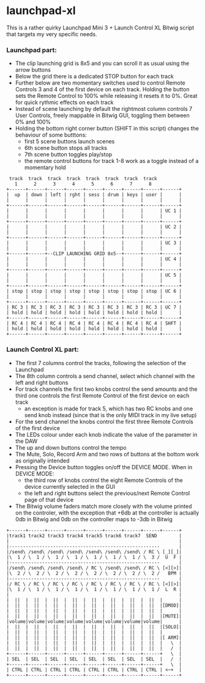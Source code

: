 # launchpad-xl

This is a rather quirky Launchpad Mini 3 + Launch Control XL Bitwig script that targets my very specific needs.

### Launchpad part:
- The clip launching grid is 8x5 and you can scroll it as usual using the arrow buttons
- Below the grid there is a dedicated STOP button for each track
- Further below are two momentary switches used to control Remote Controls 3 and 4 of the first device on each track. Holding the button sets the Remote Control to 100% while releasing it resets it to 0%. Great for quick rythmic effects on each track
- Instead of scene launching by default the rightmost column controls 7 User Controls, freely mappable in Bitwig GUI, toggling them between 0% and 100%
- Holding the bottom right corner button (SHIFT in this script) changes the behaviour of some butttons:
  + first 5 scene buttons launch scenes
  + 6th scene button stops all tracks
  + 7th scene button toggles play/stop
  + the remote control buttons for track 1-8 work as a toggle instead of a momentary hold

```
 track  track  track  track  track  track  track  track
   1      2      3      4      5      6      7      8
+------+------+------+------+------+------+------+------+------+
|  up  | down | left | rght | sess | drum | keys | user |      |
|      |      |      |      |      |      |      |      |      |
+------+------+------+------+------+------+------+------+------+
|      |      |      |      |      |      |      |      | UC 1 |
|      |      |      |      |      |      |      |      |      |
+------+------+------+------+------+------+------+------+------+
|      |      |      |      |      |      |      |      | UC 2 |
|      |      |      |      |      |      |      |      |      |
+------+------+------+------+------+------+------+------+------+
|      |      |      |      |      |      |      |      | UC 3 |
|      |      |      |      |      |      |      |      |      |
+------+------+--CLIP LAUNCHING GRID 8x5--+------+------+------+
|      |      |      |      |      |      |      |      | UC 4 |
|      |      |      |      |      |      |      |      |      |
+------+------+------+------+------+------+------+------+------+
|      |      |      |      |      |      |      |      | UC 5 |
|      |      |      |      |      |      |      |      |      |
+------+------+------+------+------+------+------+------+------+
| stop | stop | stop | stop | stop | stop | stop | stop | UC 6 |
|      |      |      |      |      |      |      |      |      |
+------+------+------+------+------+------+------+------+------+
| RC 3 | RC 3 | RC 3 | RC 3 | RC 3 | RC 3 | RC 3 | RC 3 | UC 7 |
| hold | hold | hold | hold | hold | hold | hold | hold |      |
+------+------+------+------+------+------+------+------+------+
| RC 4 | RC 4 | RC 4 | RC 4 | RC 4 | RC 4 | RC 4 | RC 4 | SHFT |
| hold | hold | hold | hold | hold | hold | hold | hold |      |
+------+------+------+------+------+------+------+------+------+
```

### Launch Control XL part:
- The first 7 columns control the tracks, following the selection of the Launchpad
- The 8th column controls a send channel, select which channel with the left and right buttons
- For track channels the first two knobs control the send amounts and the third one controls the first Remote Control of the first device on each track
  + an exception is made for track 5, which has two RC knobs and one send knob instead (since that is the only MIDI track in my live setup)
- For the send channel the knobs control the first three Remote Controls of the first device
- The LEDs colour under each knob indicate the value of the parameter in the DAW
- The up and down buttons control the tempo
- The Mute, Solo, Record Arm and two rows of buttons at the bottom work as originally intended
- Pressing the Device button toggles on/off the DEVICE MODE. When in DEVICE MODE:
  + the third row of knobs control the eight Remote Controls of the device currently selected in the GUI
  + the left and right buttons select the previous/next Remote Control page of that device
- The Bitwig volume faders match more closely with the volume printed on the controler, with the exception that +6db at the controller is actually 0db in Bitwig and 0db on the controller maps to -3db in Bitwig

```
+------+------+------+------+------+------+------+------+------+
|track1 track2 track3 track4 track5 track6 track7  SEND        |
|                                                              |
|-------------------------------------------------------       |
|/send\ /send\ /send\ /send\ /send\ /send\ /send\ / RC \ [_][_]|
|\  1 / \  1 / \  1 / \  1 / \  1 / \  1 / \  1 / \  3 /  U  F |
|-------------------------------------------------------       |
|/send\ /send\ /send\ /send\ / RC \ /send\ /send\ / RC \ [<][>]|
|\  2 / \  2 / \  2 / \  2 / \  2 / \  2 / \  2 / \  2 /   BPM |
|-------------------------------------------------------       |
|/ RC \ / RC \ / RC \ / RC \ / RC \ / RC \ / RC \ / RC \ [<][>]|
|\  1 / \  1 / \  1 / \  1 / \  1 / \  1 / \  1 / \  1 /  L  R |
|                                                              |
|  ||  |  ||  |  ||  |  ||  |  ||  |  ||  |  ||  |  ||  |      |
|  ||  |  ||  |  ||  |  ||  |  ||  |  ||  |  ||  |  ||  |[DMOD]|
|  ||  |  ||  |  ||  |  ||  |  ||  |  ||  |  ||  |  ||  |      |
|  ||  |  ||  |  ||  |  ||  |  ||  |  ||  |  ||  |  ||  |[MUTE]|
|volume|volume|volume|volume|volume|volume|volume|volume|      |
|  ||  |  ||  |  ||  |  ||  |  ||  |  ||  |  ||  |  ||  |[SOLO]|
|  ||  |  ||  |  ||  |  ||  |  ||  |  ||  |  ||  |  ||  |      |
|  ||  |  ||  |  ||  |  ||  |  ||  |  ||  |  ||  |  ||  |[ ARM]|
|  ||  |  ||  |  ||  |  ||  |  ||  |  ||  |  ||  |  ||  |   \  |
|  ||  |  ||  |  ||  |  ||  |  ||  |  ||  |  ||  |  ||  |   /  |
+------+------+------+------+------+------+------+------+   \  |
| SEL  | SEL  | SEL  | SEL  | SEL  | SEL  | SEL  | SEL  |   /  |
+------+------+------+------+------+------+------+------+   \  |
| CTRL | CTRL | CTRL | CTRL | CTRL | CTRL | CTRL | CTRL | <~+  |
+------+------+------+------+------+------+------+------+------+
```
